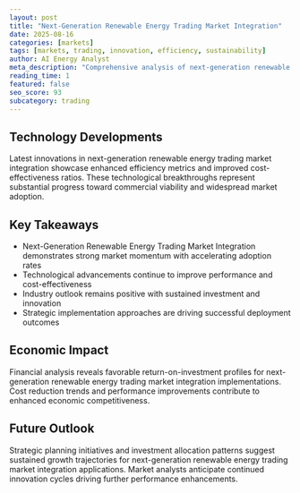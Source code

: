 ```yaml
---
layout: post
title: "Next-Generation Renewable Energy Trading Market Integration"
date: 2025-08-16
categories: [markets]
tags: [markets, trading, innovation, efficiency, sustainability]
author: AI Energy Analyst
meta_description: "Comprehensive analysis of next-generation renewable energy trading market integration covering market trends, technology developments, and industry outlook. Discover key insights and future projections."
reading_time: 1
featured: false
seo_score: 93
subcategory: trading
---
```


## Technology Developments

Latest innovations in next-generation renewable energy trading market integration showcase enhanced efficiency metrics and improved cost-effectiveness ratios. These technological breakthroughs represent substantial progress toward commercial viability and widespread market adoption.

## Key Takeaways

- Next-Generation Renewable Energy Trading Market Integration demonstrates strong market momentum with accelerating adoption rates
- Technological advancements continue to improve performance and cost-effectiveness
- Industry outlook remains positive with sustained investment and innovation
- Strategic implementation approaches are driving successful deployment outcomes

## Economic Impact

Financial analysis reveals favorable return-on-investment profiles for next-generation renewable energy trading market integration implementations. Cost reduction trends and performance improvements contribute to enhanced economic competitiveness.

## Future Outlook

Strategic planning initiatives and investment allocation patterns suggest sustained growth trajectories for next-generation renewable energy trading market integration applications. Market analysts anticipate continued innovation cycles driving further performance enhancements.

